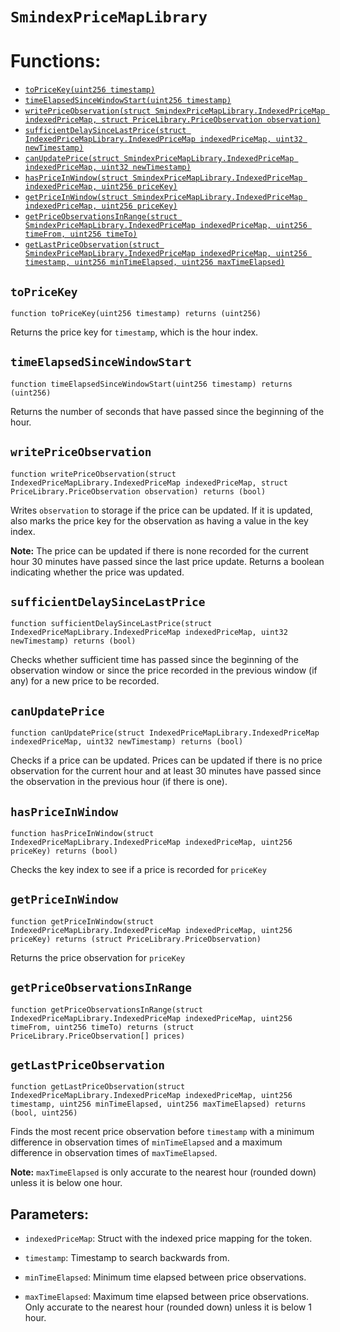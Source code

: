# `SmindexPriceMapLibrary`

# Functions:
- [`toPriceKey(uint256 timestamp)`](#SmindexPriceMapLibrary-toPriceKey-uint256-)
- [`timeElapsedSinceWindowStart(uint256 timestamp)`](#SmindexPriceMapLibrary-timeElapsedSinceWindowStart-uint256-)
- [`writePriceObservation(struct SmindexPriceMapLibrary.IndexedPriceMap indexedPriceMap, struct PriceLibrary.PriceObservation observation)`](#IndexedPriceMapLibrary-writePriceObservation-struct-IndexedPriceMapLibrary-IndexedPriceMap-struct-PriceLibrary-PriceObservation-)
- [`sufficientDelaySinceLastPrice(struct IndexedPriceMapLibrary.IndexedPriceMap indexedPriceMap, uint32 newTimestamp)`](#IndexedPriceMapLibrary-sufficientDelaySinceLastPrice-struct-SmindexPriceMapLibrary-IndexedPriceMap-uint32-)
- [`canUpdatePrice(struct SmindexPriceMapLibrary.IndexedPriceMap indexedPriceMap, uint32 newTimestamp)`](#IndexedPriceMapLibrary-canUpdatePrice-struct-IndexedPriceMapLibrary-IndexedPriceMap-uint32-)
- [`hasPriceInWindow(struct SmindexPriceMapLibrary.IndexedPriceMap indexedPriceMap, uint256 priceKey)`](#IndexedPriceMapLibrary-hasPriceInWindow-struct-IndexedPriceMapLibrary-IndexedPriceMap-uint256-)
- [`getPriceInWindow(struct SmindexPriceMapLibrary.IndexedPriceMap indexedPriceMap, uint256 priceKey)`](#IndexedPriceMapLibrary-getPriceInWindow-struct-IndexedPriceMapLibrary-IndexedPriceMap-uint256-)
- [`getPriceObservationsInRange(struct SmindexPriceMapLibrary.IndexedPriceMap indexedPriceMap, uint256 timeFrom, uint256 timeTo)`](#IndexedPriceMapLibrary-getPriceObservationsInRange-struct-SmindexPriceMapLibrary-IndexedPriceMap-uint256-uint256-)
- [`getLastPriceObservation(struct SmindexPriceMapLibrary.IndexedPriceMap indexedPriceMap, uint256 timestamp, uint256 minTimeElapsed, uint256 maxTimeElapsed)`](#SmindexPriceMapLibrary-getLastPriceObservation-struct-IndexedPriceMapLibrary-IndexedPriceMap-uint256-uint256-uint256-)

## <a id='SmindexPriceMapLibrary-toPriceKey-uint256-'></a> `toPriceKey`

```
function toPriceKey(uint256 timestamp) returns (uint256)
```



Returns the price key for `timestamp`, which is the hour index.


## <a id='SmindexPriceMapLibrary-timeElapsedSinceWindowStart-uint256-'></a> `timeElapsedSinceWindowStart`

```
function timeElapsedSinceWindowStart(uint256 timestamp) returns (uint256)
```



Returns the number of seconds that have passed since the beginning of the hour.


## <a id='SmindexPriceMapLibrary-writePriceObservation-struct-SmindexPriceMapLibrary-IndexedPriceMap-struct-PriceLibrary-PriceObservation-'></a> `writePriceObservation`

```
function writePriceObservation(struct IndexedPriceMapLibrary.IndexedPriceMap indexedPriceMap, struct PriceLibrary.PriceObservation observation) returns (bool)
```

Writes `observation` to storage if the price can be updated. If it is
updated, also marks the price key for the observation as having a value in
the key index.

**Note:** The price can be updated if there is none recorded for the current
hour 30 minutes have passed since the last price update.
Returns a boolean indicating whether the price was updated.


## <a id='IndexedPriceMapLibrary-sufficientDelaySinceLastPrice-struct-IndexedPriceMapLibrary-IndexedPriceMap-uint32-'></a> `sufficientDelaySinceLastPrice`

```
function sufficientDelaySinceLastPrice(struct IndexedPriceMapLibrary.IndexedPriceMap indexedPriceMap, uint32 newTimestamp) returns (bool)
```

Checks whether sufficient time has passed since the beginning of the observation
window or since the price recorded in the previous window (if any) for a new price
to be recorded.


## <a id='IndexedPriceMapLibrary-canUpdatePrice-struct-IndexedPriceMapLibrary-IndexedPriceMap-uint32-'></a> `canUpdatePrice`

```
function canUpdatePrice(struct IndexedPriceMapLibrary.IndexedPriceMap indexedPriceMap, uint32 newTimestamp) returns (bool)
```

Checks if a price can be updated. Prices can be updated if there is no price
observation for the current hour and at least 30 minutes have passed since the
observation in the previous hour (if there is one).


## <a id='IndexedPriceMapLibrary-hasPriceInWindow-struct-IndexedPriceMapLibrary-IndexedPriceMap-uint256-'></a> `hasPriceInWindow`

```
function hasPriceInWindow(struct IndexedPriceMapLibrary.IndexedPriceMap indexedPriceMap, uint256 priceKey) returns (bool)
```

Checks the key index to see if a price is recorded for `priceKey`


## <a id='IndexedPriceMapLibrary-getPriceInWindow-struct-IndexedPriceMapLibrary-IndexedPriceMap-uint256-'></a> `getPriceInWindow`

```
function getPriceInWindow(struct IndexedPriceMapLibrary.IndexedPriceMap indexedPriceMap, uint256 priceKey) returns (struct PriceLibrary.PriceObservation)
```



Returns the price observation for `priceKey`


## <a id='IndexedPriceMapLibrary-getPriceObservationsInRange-struct-IndexedPriceMapLibrary-IndexedPriceMap-uint256-uint256-'></a> `getPriceObservationsInRange`

```
function getPriceObservationsInRange(struct IndexedPriceMapLibrary.IndexedPriceMap indexedPriceMap, uint256 timeFrom, uint256 timeTo) returns (struct PriceLibrary.PriceObservation[] prices)
```


## <a id='IndexedPriceMapLibrary-getLastPriceObservation-struct-IndexedPriceMapLibrary-IndexedPriceMap-uint256-uint256-uint256-'></a> `getLastPriceObservation`

```
function getLastPriceObservation(struct IndexedPriceMapLibrary.IndexedPriceMap indexedPriceMap, uint256 timestamp, uint256 minTimeElapsed, uint256 maxTimeElapsed) returns (bool, uint256)
```



Finds the most recent price observation before `timestamp` with a minimum
difference in observation times of `minTimeElapsed` and a maximum difference in
observation times of `maxTimeElapsed`.

**Note:** `maxTimeElapsed` is only accurate to the nearest hour (rounded down) unless
it is below one hour.


## Parameters:
- `indexedPriceMap`: Struct with the indexed price mapping for the token.

- `timestamp`: Timestamp to search backwards from.

- `minTimeElapsed`: Minimum time elapsed between price observations.

- `maxTimeElapsed`: Maximum time elapsed between price observations.
Only accurate to the nearest hour (rounded down) unless it is below 1 hour.

